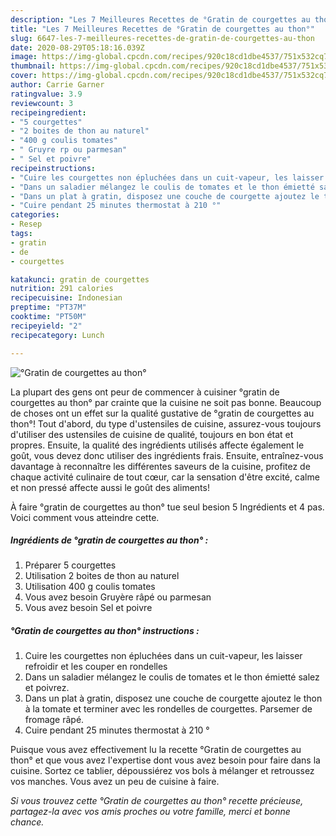 ```yaml
---
description: "Les 7 Meilleures Recettes de °Gratin de courgettes au thon°"
title: "Les 7 Meilleures Recettes de °Gratin de courgettes au thon°"
slug: 6647-les-7-meilleures-recettes-de-gratin-de-courgettes-au-thon
date: 2020-08-29T05:18:16.039Z
image: https://img-global.cpcdn.com/recipes/920c18cd1dbe4537/751x532cq70/gratin-de-courgettes-au-thon-photo-principale-de-la-recette.jpg
thumbnail: https://img-global.cpcdn.com/recipes/920c18cd1dbe4537/751x532cq70/gratin-de-courgettes-au-thon-photo-principale-de-la-recette.jpg
cover: https://img-global.cpcdn.com/recipes/920c18cd1dbe4537/751x532cq70/gratin-de-courgettes-au-thon-photo-principale-de-la-recette.jpg
author: Carrie Garner
ratingvalue: 3.9
reviewcount: 3
recipeingredient:
- "5 courgettes"
- "2 boites de thon au naturel"
- "400 g coulis tomates"
- " Gruyre rp ou parmesan"
- " Sel et poivre"
recipeinstructions:
- "Cuire les courgettes non épluchées dans un cuit-vapeur, les laisser refroidir et les couper en rondelles"
- "Dans un saladier mélangez le coulis de tomates et le thon émietté salez et poivrez."
- "Dans un plat à gratin, disposez une couche de courgette ajoutez le thon à la tomate et terminer avec les rondelles de courgettes. Parsemer de fromage râpé."
- "Cuire pendant 25 minutes thermostat à 210 °"
categories:
- Resep
tags:
- gratin
- de
- courgettes

katakunci: gratin de courgettes 
nutrition: 291 calories
recipecuisine: Indonesian
preptime: "PT37M"
cooktime: "PT50M"
recipeyield: "2"
recipecategory: Lunch

---
```



![°Gratin de courgettes au thon°](https://img-global.cpcdn.com/recipes/920c18cd1dbe4537/751x532cq70/gratin-de-courgettes-au-thon-photo-principale-de-la-recette.jpg)

La plupart des gens ont peur de commencer à cuisiner °gratin de courgettes au thon° par crainte que la cuisine ne soit pas bonne. Beaucoup de choses ont un effet sur la qualité gustative de °gratin de courgettes au thon°! Tout d'abord, du type d'ustensiles de cuisine, assurez-vous toujours d'utiliser des ustensiles de cuisine de qualité, toujours en bon état et propres. Ensuite, la qualité des ingrédients utilisés affecte également le goût, vous devez donc utiliser des ingrédients frais. Ensuite, entraînez-vous davantage à reconnaître les différentes saveurs de la cuisine, profitez de chaque activité culinaire de tout cœur, car la sensation d'être excité, calme et non pressé affecte aussi le goût des aliments!

<!--inarticleads1-->

À faire °gratin de courgettes au thon° tue seul besion 5 Ingrédients et 4 pas. Voici comment vous atteindre cette.

##### Ingrédients de °gratin de courgettes au thon° :

1. Préparer 5 courgettes
1. Utilisation 2 boites de thon au naturel
1. Utilisation 400 g coulis tomates
1. Vous avez besoin  Gruyère râpé ou parmesan
1. Vous avez besoin  Sel et poivre




<!--inarticleads2-->

##### °Gratin de courgettes au thon° instructions :

1. Cuire les courgettes non épluchées dans un cuit-vapeur, les laisser refroidir et les couper en rondelles
1. Dans un saladier mélangez le coulis de tomates et le thon émietté salez et poivrez.
1. Dans un plat à gratin, disposez une couche de courgette ajoutez le thon à la tomate et terminer avec les rondelles de courgettes. Parsemer de fromage râpé.
1. Cuire pendant 25 minutes thermostat à 210 °




<!--inarticleads1-->

<p>
Puisque vous avez effectivement lu la recette °Gratin de courgettes au thon° et que vous avez l'expertise dont vous avez besoin pour faire dans la cuisine. Sortez ce tablier, dépoussiérez vos bols à mélanger et retroussez vos manches. Vous avez un peu de cuisine à faire.
</p>

<p>
<i>Si vous trouvez cette °Gratin de courgettes au thon° recette précieuse, partagez-la avec vos amis proches ou votre famille, merci et bonne chance.</i>
</p>
